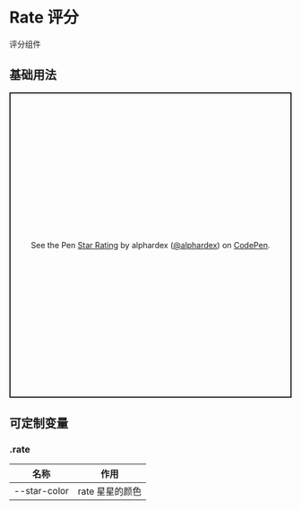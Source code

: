 # Rate 评分

评分组件

## 基础用法

<p class="codepen" data-height="545" data-theme-id="dark" data-default-tab="html,result" data-user="alphardex" data-slug-hash="povvGNZ" style="height: 545px; box-sizing: border-box; display: flex; align-items: center; justify-content: center; border: 2px solid; margin: 1em 0; padding: 1em;" data-pen-title="Star Rating">
  <span>See the Pen <a href="https://codepen.io/alphardex/pen/povvGNZ">
  Star Rating</a> by alphardex (<a href="https://codepen.io/alphardex">@alphardex</a>)
  on <a href="https://codepen.io">CodePen</a>.</span>
</p>
<script async src="https://static.codepen.io/assets/embed/ei.js"></script>

## 可定制变量

### .rate

| 名称         | 作用            |
| ------------ | --------------- |
| --star-color | rate 星星的颜色 |
